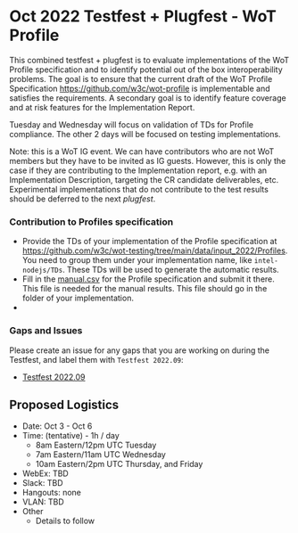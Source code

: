 # Oct 2022 Testfest + Plugfest - WoT Profile
This combined testfest + plugfest is to evaluate implementations of the WoT Profile specification and to identify potential 
out of the box interoperability problems.
The goal is to ensure that the current draft of the WoT Profile Specification https://github.com/w3c/wot-profile is implementable
and satisfies the requirements.
A secondary goal is to identify feature coverage and at risk features for the Implementation Report.

Tuesday and Wednesday will focus on validation of TDs for Profile compliance. The other 2 days will be focused on testing implementations. 

Note: this is a WoT IG event.  We can have contributors who are not WoT members but they have to be
invited as IG guests.  However, this is only the case if they are contributing to the Implementation report,
e.g. with an Implementation Description, targeting the CR candidate deliverables, etc.  Experimental
implementations that do not contribute to the test results should be deferred to the next *plugfest*.

### Contribution to Profiles specification
  - Provide the TDs of your implementation of the Profile specification at https://github.com/w3c/wot-testing/tree/main/data/input_2022/Profiles. 
    You need to group them under your implementation name, like `intel-nodejs/TDs`. These TDs will be used to generate the automatic results.
  - Fill in the [manual.csv](https://github.com/w3c/wot-testing/blob/main/events/2022.09.Online/Profile/manual.csv) for the Profile specification 
    and submit it there. This file is needed for the manual results. This file should go in the folder of your implementation.
  -
### Gaps and Issues
Please create an issue for any gaps that you are working on during the Testfest, and label them with `Testfest 2022.09`:
- [Testfest 2022.09](https://github.com/w3c/wot-testing/labels/Testfest%202022.09)

## Proposed Logistics
* Date: Oct 3 - Oct 6 
* Time: (tentative) - 1h / day
   - 8am Eastern/12pm UTC Tuesday
   - 7am Eastern/11am UTC Wednesday
   - 10am Eastern/2pm UTC Thursday, and Friday
* WebEx: TBD
* Slack: TBD
* Hangouts: none
* VLAN: TBD
* Other
   - Details to follow
